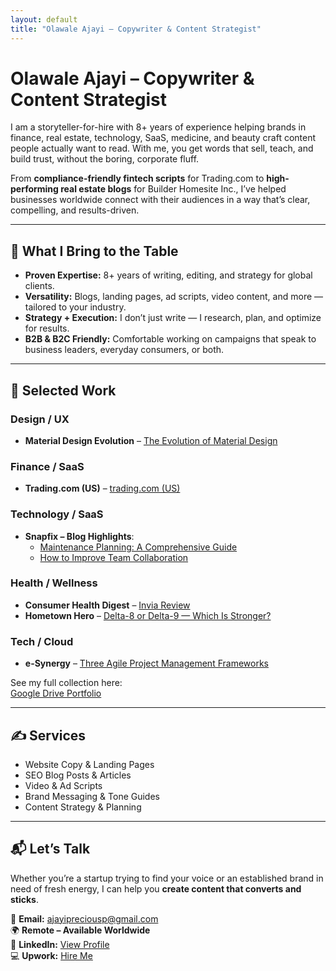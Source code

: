 ```yaml
---
layout: default
title: "Olawale Ajayi – Copywriter & Content Strategist"
---
```


# Olawale Ajayi – Copywriter & Content Strategist

I am a storyteller-for-hire with 8+ years of experience helping brands in finance, real estate, technology, SaaS, medicine, and beauty craft content people actually want to read. With me, you get words that sell, teach, and build trust, without the boring, corporate fluff.

From **compliance-friendly fintech scripts** for Trading.com to **high-performing real estate blogs** for Builder Homesite Inc., I’ve helped businesses worldwide connect with their audiences in a way that’s clear, compelling, and results-driven.

---

## 🚀 What I Bring to the Table

- **Proven Expertise:** 8+ years of writing, editing, and strategy for global clients.  
- **Versatility:** Blogs, landing pages, ad scripts, video content, and more — tailored to your industry.  
- **Strategy + Execution:** I don’t just write — I research, plan, and optimize for results.  
- **B2B & B2C Friendly:** Comfortable working on campaigns that speak to business leaders, everyday consumers, or both.

---

## 📂 ​Selected Work

### Design / UX
- **Material Design Evolution** – [The Evolution of Material Design](https://1brand.design/blog/the-evolution-of-material-design/)

### Finance / SaaS
- **Trading.com (US)** – [trading.com (US)](https://www.trading.com/us/)

### Technology / SaaS
- **Snapfix – Blog Highlights**:  
  - [Maintenance Planning: A Comprehensive Guide](https://snapfix.com/news/maintenance-planning-a-comprehensive-guide)  
  - [How to Improve Team Collaboration](https://snapfix.com/news/how-to-improve-team-collaboration)

### Health / Wellness
- **Consumer Health Digest** – [Invia Review](https://www.consumerhealthdigest.com/brain-enhancement-supplements/invia-review.html)  
- **Hometown Hero** – [Delta-8 or Delta-9 — Which Is Stronger?](https://hometownhero.com/learn/delta-8-or-delta-9-what-is-stronger/)

### Tech / Cloud
- **e-Synergy** – [Three Agile Project Management Frameworks](https://esynergy.co.uk/blogs/three-agile-project-management-frameworks-you-should-consider/)

See my full collection here:  
[Google Drive Portfolio](https://drive.google.com/drive/folders/1QrFGUCjw7DxPsuMufFHRsB6tc9iz1Ao1?usp=drive_link)

---

## ✍ Services

- Website Copy & Landing Pages  
- SEO Blog Posts & Articles  
- Video & Ad Scripts  
- Brand Messaging & Tone Guides  
- Content Strategy & Planning

---

## 📬 Let’s Talk

Whether you’re a startup trying to find your voice or an established brand in need of fresh energy, I can help you **create content that converts and sticks**.

📩 **Email:** ajayipreciousp@gmail.com  
🌍 **Remote – Available Worldwide**  
💼 **LinkedIn:** [View Profile](https://www.linkedin.com/in/javablack)  
💻 **Upwork:** [Hire Me](https://www.upwork.com/freelancers/~0129abc77cff70a225?mp_source=share)

